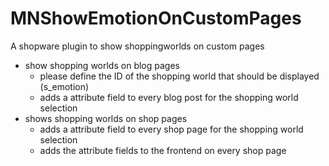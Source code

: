 # MNShowEmotionOnCustomPages

A shopware plugin to show shoppingworlds on custom pages

- show shopping worlds on blog pages
  - please define the ID of the shopping world that should be displayed (s_emotion)
  - adds a attribute field to every blog post for the shopping world selection
- shows shopping worlds on shop pages
  - adds a attribute field to every shop page for the shopping world selection
  - adds the attribute fields to the frontend on every shop page
